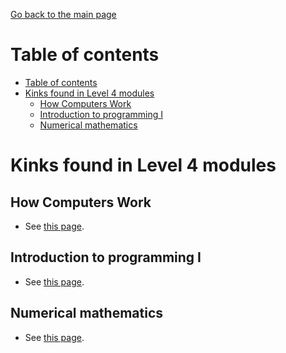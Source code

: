 [Go back to the main page](https://github.com/world-class/REPL)

# Table of contents
- [Table of contents](#table-of-contents)
- [Kinks found in Level 4 modules](#kinks-found-in-level-4-modules)
  - [How Computers Work](#how-computers-work)
  - [Introduction to programming I](#introduction-to-programming-i)
  - [Numerical mathematics](#numerical-mathematics)

# Kinks found in Level 4 modules
## How Computers Work
- See [this page](../kinks/level4/how_computers_work/README.md).

## Introduction to programming I
- See [this page](../kinks/level4/introduction_to_programming_i/README.md).

## Numerical mathematics
- See [this page](../kinks/level4/numerical_mathematics/README.md).
